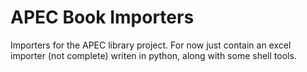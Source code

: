 # APEC Book Importers


Importers for the APEC library project. For now just contain an excel importer (not complete) writen in python, along with some shell tools.


